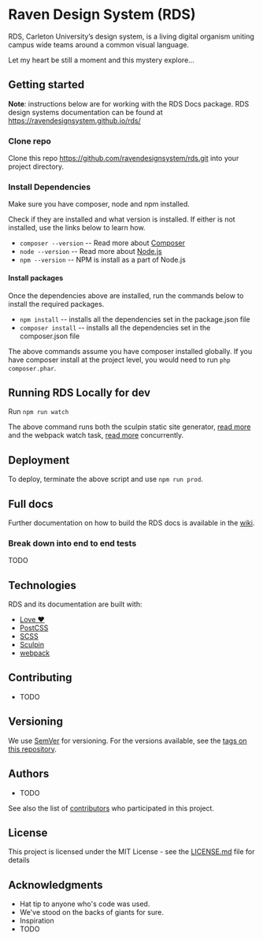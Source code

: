 # Raven Design System (RDS)

RDS, Carleton University’s design system, is a living digital organism uniting campus wide teams around a common visual language.

Let my heart be still a moment and this mystery explore...

## Getting started

**Note**: instructions below are for working with the RDS Docs package. RDS design systems documentation can be found at https://ravendesignsystem.github.io/rds/

### Clone repo

Clone this repo https://github.com/ravendesignsystem/rds.git into your project directory.

### Install Dependencies

Make sure you have composer, node and npm installed.

Check if they are installed and what version is installed. If either is not installed, use the links below to learn how.

* `composer --version` -- Read more about [Composer](https://getcomposer.org)
* `node --version` -- Read more about [Node.js](https://nodejs.org/en/)
* `npm --version` -- NPM is install as a part of Node.js

#### Install packages

Once the dependencies above are installed, run the commands below to install the required packages.

* `npm install` -- installs all the dependencies set in the package.json file
* `composer install` -- installs all the dependencies set in the composer.json file

The above commands assume you have composer installed globally. If you have composer install at the project level, you would need to run `php composer.phar`.

## Running RDS Locally for dev

Run `npm run watch`

The above command runs both the sculpin static site generator, [read more](https://sculpin.io) and the webpack watch task, [read more](https://webpack.js.org) concurrently.

## Deployment

To deploy, terminate the above script and use `npm run prod`.

## Full docs
Further documentation on how to build the RDS docs is available in the [wiki](https://github.com/ravendesignsystem/rds/wiki/RDS-Docs).
### Break down into end to end tests

TODO

## Technologies

RDS and its documentation are built with:

- [Love ❤️](https://i.redd.it/qh713wbo4r8y.jpg) 
- [PostCSS](https://postcss.org)
- [SCSS](https://sass-lang.com)
- [Sculpin](https://sculpin.io)
- [webpack](https://webpack.js.org)

## Contributing

- TODO

## Versioning

We use [SemVer](http://semver.org/) for versioning. For the versions available, see the [tags on this repository](https://github.com/your/project/tags).

## Authors

- TODO

See also the list of [contributors](https://github.com/your/project/contributors) who participated in this project.

## License

This project is licensed under the MIT License - see the [LICENSE.md](LICENSE.md) file for details

## Acknowledgments

- Hat tip to anyone who's code was used.
- We've stood on the backs of giants for sure.
- Inspiration
- TODO
